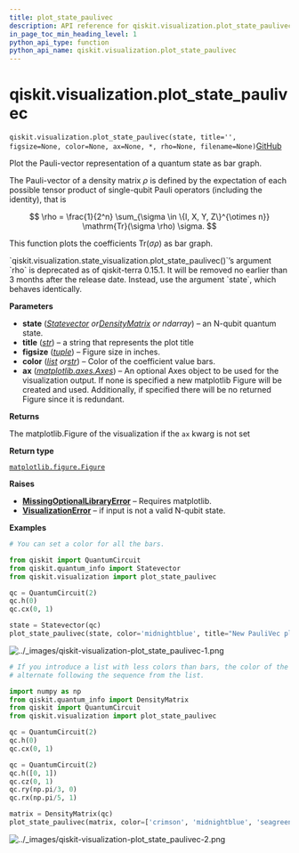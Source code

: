 ```yaml
---
title: plot_state_paulivec
description: API reference for qiskit.visualization.plot_state_paulivec
in_page_toc_min_heading_level: 1
python_api_type: function
python_api_name: qiskit.visualization.plot_state_paulivec
---
```


<span id="qiskit-visualization-plot-state-paulivec" />

# qiskit.visualization.plot\_state\_paulivec

<span id="qiskit.visualization.plot_state_paulivec" />

`qiskit.visualization.plot_state_paulivec(state, title='', figsize=None, color=None, ax=None, *, rho=None, filename=None)`[GitHub](https://github.com/qiskit/qiskit/tree/stable/0.25/qiskit/visualization/state_visualization.py "view source code")

Plot the Pauli-vector representation of a quantum state as bar graph.

The Pauli-vector of a density matrix $\rho$ is defined by the expectation of each possible tensor product of single-qubit Pauli operators (including the identity), that is

$$
\rho = \frac{1}{2^n} \sum_{\sigma \in \{I, X, Y, Z\}^{\otimes n}}
       \mathrm{Tr}(\sigma \rho) \sigma.
$$

This function plots the coefficients $\mathrm{Tr}(\sigma\rho)$ as bar graph.

<Admonition title="Deprecated since version 0.15.1" type="danger">
  `qiskit.visualization.state_visualization.plot_state_paulivec()`’s argument `rho` is deprecated as of qiskit-terra 0.15.1. It will be removed no earlier than 3 months after the release date. Instead, use the argument `state`, which behaves identically.
</Admonition>

**Parameters**

*   **state** ([*Statevector*](qiskit.quantum_info.Statevector "qiskit.quantum_info.Statevector")  *or*[*DensityMatrix*](qiskit.quantum_info.DensityMatrix "qiskit.quantum_info.DensityMatrix") *or ndarray*) – an N-qubit quantum state.
*   **title** ([*str*](https://docs.python.org/3/library/stdtypes.html#str "(in Python v3.12)")) – a string that represents the plot title
*   **figsize** ([*tuple*](https://docs.python.org/3/library/stdtypes.html#tuple "(in Python v3.12)")) – Figure size in inches.
*   **color** ([*list*](https://docs.python.org/3/library/stdtypes.html#list "(in Python v3.12)")  *or*[*str*](https://docs.python.org/3/library/stdtypes.html#str "(in Python v3.12)")) – Color of the coefficient value bars.
*   **ax** ([*matplotlib.axes.Axes*](https://matplotlib.org/stable/api/_as_gen/matplotlib.axes.Axes.html#matplotlib.axes.Axes "(in Matplotlib v3.8.0)")) – An optional Axes object to be used for the visualization output. If none is specified a new matplotlib Figure will be created and used. Additionally, if specified there will be no returned Figure since it is redundant.

**Returns**

The matplotlib.Figure of the visualization if the `ax` kwarg is not set

**Return type**

[`matplotlib.figure.Figure`](https://matplotlib.org/stable/api/figure_api.html#matplotlib.figure.Figure "(in Matplotlib v3.8.0)")

**Raises**

*   [**MissingOptionalLibraryError**](exceptions#qiskit.exceptions.MissingOptionalLibraryError "qiskit.exceptions.MissingOptionalLibraryError") – Requires matplotlib.
*   [**VisualizationError**](visualization#qiskit.visualization.VisualizationError "qiskit.visualization.VisualizationError") – if input is not a valid N-qubit state.

**Examples**

```python
# You can set a color for all the bars.

from qiskit import QuantumCircuit
from qiskit.quantum_info import Statevector
from qiskit.visualization import plot_state_paulivec

qc = QuantumCircuit(2)
qc.h(0)
qc.cx(0, 1)

state = Statevector(qc)
plot_state_paulivec(state, color='midnightblue', title="New PauliVec plot")
```

![../\_images/qiskit-visualization-plot\_state\_paulivec-1.png](/images/api/qiskit/0.44/qiskit-visualization-plot_state_paulivec-1.png)

```python
# If you introduce a list with less colors than bars, the color of the bars will
# alternate following the sequence from the list.

import numpy as np
from qiskit.quantum_info import DensityMatrix
from qiskit import QuantumCircuit
from qiskit.visualization import plot_state_paulivec

qc = QuantumCircuit(2)
qc.h(0)
qc.cx(0, 1)

qc = QuantumCircuit(2)
qc.h([0, 1])
qc.cz(0, 1)
qc.ry(np.pi/3, 0)
qc.rx(np.pi/5, 1)

matrix = DensityMatrix(qc)
plot_state_paulivec(matrix, color=['crimson', 'midnightblue', 'seagreen'])
```

![../\_images/qiskit-visualization-plot\_state\_paulivec-2.png](/images/api/qiskit/0.44/qiskit-visualization-plot_state_paulivec-2.png)

